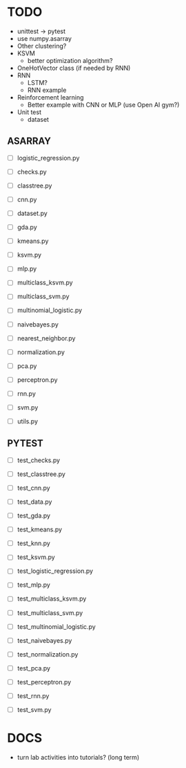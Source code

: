 TODO
====
- unittest -> pytest
- use numpy.asarray
- Other clustering?
- KSVM
  + better optimization algorithm?
- OneHotVector class (if needed by RNN)
- RNN
  + LSTM?
  + RNN example
- Reinforcement learning
  + Better example with CNN or MLP (use Open AI gym?)
- Unit test
  + dataset


ASARRAY
-------
- [ ] logistic_regression.py
- [ ] checks.py
- [ ] classtree.py
- [ ] cnn.py
- [ ] dataset.py
- [ ] gda.py
- [ ] kmeans.py
- [ ] ksvm.py
- [ ] mlp.py
- [ ] multiclass_ksvm.py
- [ ] multiclass_svm.py
- [ ] multinomial_logistic.py
- [ ] naivebayes.py
- [ ] nearest_neighbor.py
- [ ] normalization.py
- [ ] pca.py
- [ ] perceptron.py
- [ ] rnn.py
- [ ] svm.py
- [ ] utils.py


PYTEST
------
- [ ] test_checks.py
- [ ] test_classtree.py
- [ ] test_cnn.py
- [ ] test_data.py
- [ ] test_gda.py
- [ ] test_kmeans.py
- [ ] test_knn.py
- [ ] test_ksvm.py
- [ ] test_logistic_regression.py
- [ ] test_mlp.py
- [ ] test_multiclass_ksvm.py
- [ ] test_multiclass_svm.py
- [ ] test_multinomial_logistic.py
- [ ] test_naivebayes.py
- [ ] test_normalization.py
- [ ] test_pca.py
- [ ] test_perceptron.py
- [ ] test_rnn.py
- [ ] test_svm.py



DOCS
====
- turn lab activities into tutorials?  (long term)



